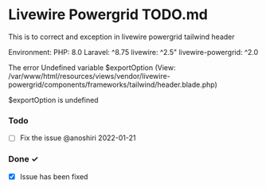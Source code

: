 # Livewire Powergrid TODO.md

This is to correct and exception in livewire powergrid tailwind header

Environment:
PHP: 8.0
Laravel: ^8.75
livewire: ^2.5"
livewire-powergrid: ^2.0

The error
Undefined variable $exportOption (View: /var/www/html/resources/views/vendor/livewire-powergrid/components/frameworks/tailwind/header.blade.php)

$exportOption is undefined

### Todo
- [ ] Fix the issue @anoshiri 2022-01-21  

### Done ✓
- [x] Issue has been fixed  